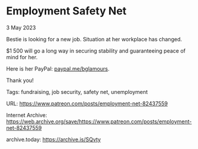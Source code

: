 # Employment Safety Net
3 May 2023

Bestie is looking for a new job. Situation at her workplace has changed.

$1 500 will go a long way in securing stability and guaranteeing peace of mind for her.

Here is her PayPal: [paypal.me/bglamours](https://paypal.me/bglamours).

Thank you!

Tags: fundraising, job security, safety net, unemployment

URL: https://www.patreon.com/posts/employment-net-82437559

Internet Archive: https://web.archive.org/save/https://www.patreon.com/posts/employment-net-82437559

archive.today: https://archive.is/SQvty
